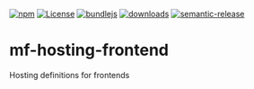 [![npm](https://img.shields.io/npm/v/mf-hosting-frontend.svg)](https://www.npmjs.com/package/mf-hosting-frontend)
[![License](https://img.shields.io/badge/License-BSD%203--Clause-blue.svg)](https://opensource.org/licenses/BSD-3-Clause)
[![bundlejs](https://deno.bundlejs.com/?q=mf-hosting-frontend\&badge=detailed)](https://bundlejs.com/?q=mf-hosting-frontend)
[![downloads](http://img.shields.io/npm/dm/mf-hosting-frontend.svg?style=flat-square)](https://npmjs.org/package/mf-hosting-frontend)
[![semantic-release](https://img.shields.io/badge/%20%20%F0%9F%93%A6%F0%9F%9A%80-semantic--release-e10079.svg)](git+https://github.com/arlac77/mf-hosting-frontend.git)

# mf-hosting-frontend

Hosting definitions for frontends

